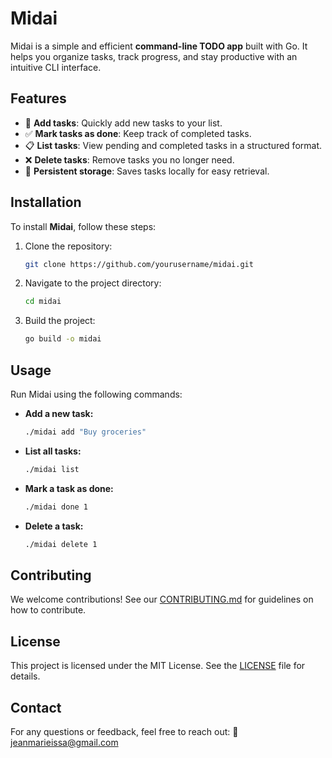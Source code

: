 # Midai

Midai is a simple and efficient **command-line TODO app** built with Go. It helps you organize tasks, track progress, and stay productive with an intuitive CLI interface.

## Features

- 📌 **Add tasks**: Quickly add new tasks to your list.
- ✅ **Mark tasks as done**: Keep track of completed tasks.
- 📋 **List tasks**: View pending and completed tasks in a structured format.
- ❌ **Delete tasks**: Remove tasks you no longer need.
- 💾 **Persistent storage**: Saves tasks locally for easy retrieval.

## Installation

To install **Midai**, follow these steps:

1. Clone the repository:
   ```sh
   git clone https://github.com/yourusername/midai.git
   ```
2. Navigate to the project directory:
   ```sh
   cd midai
   ```
3. Build the project:
   ```sh
   go build -o midai
   ```

## Usage

Run Midai using the following commands:

- **Add a new task:**

  ```sh
  ./midai add "Buy groceries"
  ```

- **List all tasks:**

  ```sh
  ./midai list
  ```

- **Mark a task as done:**

  ```sh
  ./midai done 1
  ```

- **Delete a task:**
  ```sh
  ./midai delete 1
  ```

## Contributing

We welcome contributions! See our [CONTRIBUTING.md](CONTRIBUTING.md) for guidelines on how to contribute.

## License

This project is licensed under the MIT License. See the [LICENSE](LICENSE) file for details.

## Contact

For any questions or feedback, feel free to reach out:
📧 [jeanmarieissa@gmail.com](mailto:jeanmarieissa@gmail.com)
